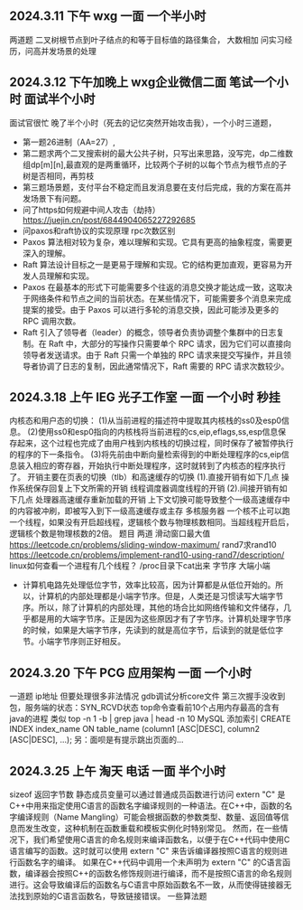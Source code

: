 ## 2024.3.11 下午 wxg 一面 一个半小时
两道题 二叉树根节点到叶子结点的和等于目标值的路径集合， 大数相加
问实习经历，问高并发场景的处理
## 2024.3.12 下午加晚上 wxg企业微信二面 笔试一个小时 面试半个小时
面试官很忙 晚了半个小时（死去的记忆突然开始攻击我），一个小时三道题，
- 第一题26进制（AA=27）,
- 第二题求两个二叉搜索树的最大公共子树，只写出来思路，没写完，dp二维数组dp[m][n],最直观的是两重循环，比较两个子树的以每个节点为根节点的子树是否相同，再剪枝
- 第三题场景题，支付平台不稳定而且发消息要在支付后完成，我的方案在高并发场景下有问题。
- 问了https如何规避中间人攻击（劫持） https://juejin.cn/post/6844904065227292685
- 问paxos和raft协议的实现原理 rpc次数区别 
- Paxos 算法相对较为复杂，难以理解和实现。它具有更高的抽象程度，需要更深入的理解。
- Raft 算法设计目标之一是更易于理解和实现。它的结构更加直观，更容易为开发人员理解和实现。
- Paxos 在最基本的形式下可能需要多个往返的消息交换才能达成一致，这取决于网络条件和节点之间的当前状态。在某些情况下，可能需要多个消息来完成提案的接受。由于 Paxos 可以进行多轮的消息交换，因此可能涉及更多的 RPC 调用次数。
- Raft 引入了领导者（leader）的概念，领导者负责协调整个集群中的日志复制。在 Raft 中，大部分的写操作只需要单个 RPC 请求，因为它们可以直接向领导者发送请求。由于 Raft 只需一个单独的 RPC 请求来提交写操作，并且领导者协调了日志的复制，因此通常情况下，Raft 需要的 RPC 请求次数较少。
## 2024.3.18 上午 IEG 光子工作室 一面 一个小时 秒挂
内核态和用户态的切换：
(1)从当前进程的描述符中提取其内核栈的ss0及esp0信息。
(2)使用ss0和esp0指向的内核栈将当前进程的cs,eip,eflags,ss,esp信息保存起来，这个过程也完成了由用户栈到内核栈的切换过程，同时保存了被暂停执行的程序的下一条指令。
(3)将先前由中断向量检索得到的中断处理程序的cs,eip信息装入相应的寄存器，开始执行中断处理程序，这时就转到了内核态的程序执行了。
开销主要在页表的切换（tlb）和高速缓存的切换
(1).直接开销有如下几点
操作系统保存回复上下文所需的开销
线程调度器调度线程的开销
(2).间接开销有如下几点
处理器高速缓存重新加载的开销
上下文切换可能导致整个一级高速缓存中的内容被冲刷，即被写入到下一级高速缓存或主存
多核服务器 一个核不止可以跑一个线程，如果没有开启超线程，逻辑核个数与物理核数相同。当超线程开启后，逻辑核个数是物理核数的2倍。
题目 两道
滑动窗口最大值 https://leetcode.cn/problems/sliding-window-maximum/
rand7求rand10  https://leetcode.cn/problems/implement-rand10-using-rand7/description/
linux如何查看一个进程有几个线程？ /proc目录下cat出来
字节序 大端小端 
- 计算机电路先处理低位字节，效率比较高，因为计算都是从低位开始的。所以，计算机的内部处理都是小端字节序。但是，人类还是习惯读写大端字节序。所以，除了计算机的内部处理，其他的场合比如网络传输和文件储存，几乎都是用的大端字节序。正是因为这些原因才有了字节序。计算机处理字节序的时候，如果是大端字节序，先读到的就是高位字节，后读到的就是低位字节。小端字节序则正好相反。
## 2024.3.20 下午 PCG 应用架构 一面 一个小时
一道题 ip地址 但要处理很多非法情况
gdb调试分析core文件
第三次握手没收到包，服务端的状态：SYN_RCVD状态
top命令查看前10个占用内存最高的含有java的进程 类似 top -n 1 -b | grep java | head -n 10
MySQL 添加索引 CREATE INDEX index_name ON table_name (column1 [ASC|DESC], column2 [ASC|DESC], ...);
另：面呗是有提示跳出页面的...
## 2024.3.25 上午 淘天 电话 一面 半个小时
sizeof 返回字节数
静态成员变量可以通过普通成员函数进行访问
extern "C" 是C++中用来指定使用C语言的函数名字编译规则的一种语法。在C++中，函数的名字编译规则（Name Mangling）可能会根据函数的参数类型、数量、返回值等信息而发生改变，这种机制在函数重载和模板实例化时特别常见。
然而，在一些情况下，我们希望使用C语言的命名规则来编译函数名，以便于在C++代码中使用C语言编写的函数。这时就可以使用 extern "C" 来告诉编译器按照C语言的规则进行函数名字的编译。
如果在C++代码中调用一个未声明为 extern "C" 的C语言函数，编译器会按照C++的函数名修饰规则进行编译，而不是按照C语言的命名规则进行。这会导致编译后的函数名与C语言中原始函数名不一致，从而使得链接器无法找到原始的C语言函数名，导致链接错误。
一些算法题

